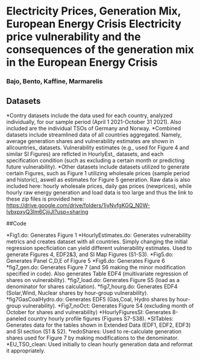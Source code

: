 # Electricity Prices, Generation Mix, European Energy Crisis Electricity price vulnerability and the consequences of the generation mix in the European Energy Crisis 
### Bajo, Bento, Kaffine, Marmarelis

## Datasets 

*Contry datasets include the data used for each country, analyzed individually, for our sample period (April 1 2021-October 31 2021). Also included are the individual TSOs of Germany and Norway.
*Combined datasets include streamlined data of all countries aggregated. Namely, average generation shares and vulnerability estimates are shown in allcountries_ datasets. Vulnerability estimates (e.g., used for Figure 4 and similar SI Figures) are reflcted in HourlyEst_ datasets, and each specification condition (such as excluding a certain month or predicting future vulnerability). 
*Other datasets include datasets utilized to generate certain Figures, such as Figure 1 utilizing wholesale prices (sample period and historic), aswell as estimates for Figure 5 generation. Raw data is also included here: hourly wholesale prices, daily gas prices (newprices), while hourly raw energy generation and load data is too large and thus the link to these zip files is provided here: https://drive.google.com/drive/folders/1iyNvfgKGQ_N0W-IvbxpxyQ3Im6CjiiJI?usp=sharing


##Code

*Fig1.do: Generates Figure 1
*HourlyEstimates.do: Generates vulnerability metrics and creates dataset with all countries. Simply changing the initial regression specficiation can yield different vulnerability estimates. Used to generate Figures 4, EDF2&3, and SI Map Figures (S1-S3).
*Fig5.do: Generates Panel C,D,E of Figure 5
*Fig6.do: Generates Figure 6
*fig7_gen.do: Generates Figure 7 (and S6 making the minor modification specified in code). Also generates Table EDF4 (multivariate regression of shares on vulnerability).
*fig7_load.do: Generates Figure S5 (load as a denominator for shares calculation).
*fig7_hourg.do: Generates EDF4 (Solar,Wind, Nuclear shares by hour-group vulnerability).
*fig7GasCoalHydro.do: Generates EDF5 (Gas,Coal, Hydro shares by hour-group vulnerability).
*Fig7_noOct: Generates Figure S4 (excluding month of October for shares and vulnerability)
*HourlyFiguresSI: Generates 8-paneled country hourly profile figures (Figures S7-S38).
*SITables: Generates data for the tables shown in Extended Data (EDF1, EDF2, EDF3) and SI section (S1 & S2).
*redoShares: Used to re-calculate generation shares used for Figure 7 by making modifications to the denominator.
*EU_TSO_clean: Used initially to clean hourly generation data and reformat it appropriately.
